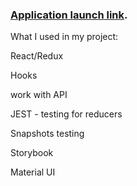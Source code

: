 ###  [Application launch link](https://kovernikov.github.io/react_kabzda).
What I used in my project:

React/Redux

Hooks

work with API

JEST - testing for reducers

Snapshots testing

Storybook

Material UI
